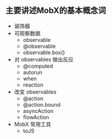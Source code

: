 ## 主要讲述MobX的基本概念词
- 装饰器
- 可观察数据
  - observable
  - @observable
  - observable.box()
- 对 observables 做出反应
  - @computed
  - autorun
  - when
  - reaction
- 改变 observables
  - @action
  - @action.bound
  - asyncAction
  - flowAction
- MobX 常用工具
  - toJS